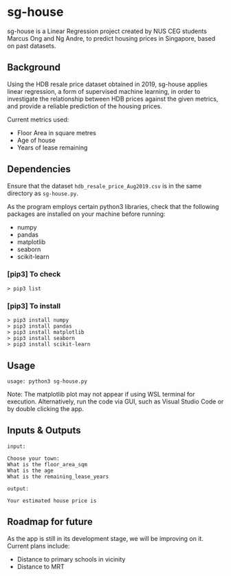 # sg-house

sg-house is a Linear Regression project created by NUS CEG students Marcus Ong and Ng Andre, to predict housing prices in Singapore, based on past datasets.

## Background

Using the HDB resale price dataset obtained in 2019, sg-house applies linear regression, a form of supervised machine learning, in order to investigate the relationship between HDB prices against the given metrics, and provide a reliable prediction of the housing prices. 

Current metrics used: 
- Floor Area in square metres
- Age of house
- Years of lease remaining

## Dependencies

Ensure that the dataset ```hdb_resale_price_Aug2019.csv``` is in the same directory as ```sg-house.py```.

As the program employs certain python3 libraries, check that the following packages are installed on your machine before running:
- numpy
- pandas
- matplotlib
- seaborn
- scikit-learn

### [pip3] To check
```
> pip3 list
```

### [pip3] To install
```
> pip3 install numpy
> pip3 install pandas
> pip3 install matplotlib
> pip3 install seaborn
> pip3 install scikit-learn
```

## Usage
```
usage: python3 sg-house.py
```
Note: The matplotlib plot may not appear if using WSL terminal for execution. Alternatively, run the code via GUI, such as Visual Studio Code or by double clicking the app.

## Inputs & Outputs
```
input:

Choose your town: 
What is the floor_area_sqm
What is the age
What is the remaining_lease_years

output:

Your estimated house price is 
```

## Roadmap for future
As the app is still in its development stage, we will be improving on it. Current plans include:
- Distance to primary schools in vicinity
- Distance to MRT